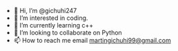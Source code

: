 - 👋 Hi, I’m @gichuhi247
- 👀 I’m interested in coding.
- 🌱 I’m currently learning c++
- 💞️ I’m looking to collaborate on Python
- 📫 How to reach me email martingichuhi99@gmail.com

<!---
gichuhi247/gichuhi247 is a ✨ special ✨ repository because its `README.md` (this file) appears on your GitHub profile.
You can click the Preview link to take a look at your changes.
--->
